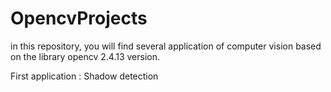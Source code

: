 # OpencvProjects


in this repository, you will find several application of computer vision based on the library  opencv 2.4.13 version.

First application : Shadow detection 







